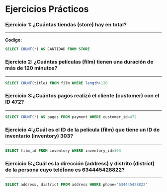# Ejercicios Prácticos
### Ejercicio 1: ¿Cuántas tiendas (store) hay en total?
---
**Codigo:**
```sql
SELECT COUNT(*) AS CANTIDAD FROM STORE 
```
### Ejercicio 2: ¿Cuántas películas (film) tienen una duración de más de 120 minutos?
---
```sql
SELECT COUNT(title) FROM film WHERE length>120
```
### Ejercicio 3:¿Cuántos pagos realizó el cliente (customer) con el ID 472?
---
```sql
SELECT COUNT(*) AS pagos FROM payment WHERE customer_id=472
```

### Ejercicio 4:¿Cuál es el ID de la película (film) que tiene un ID de inventario (inventory) 303?
---
```sql
SELECT film_id FROM inventory WHERE inventory_id=303
```

### Ejercicio 5:¿Cuál es la dirección (address) y distrito (district) de la persona cuyo teléfono es 634445428822?
---
```sql
SELECT address, district FROM address WHERE phone='634445428822'
```
